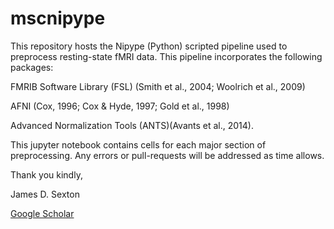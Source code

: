 # mscnipype
This repository hosts the Nipype (Python) scripted pipeline used to preprocess resting-state fMRI data. This pipeline incorporates the following packages:

FMRIB Software Library (FSL) (Smith et al., 2004; Woolrich et al., 2009)

AFNI (Cox, 1996; Cox & Hyde, 1997; Gold et al., 1998)

Advanced Normalization Tools (ANTS)(Avants et al., 2014).

This jupyter notebook contains cells for each major section of preprocessing. 
Any errors or pull-requests will be addressed as time allows. 

Thank you kindly,

James D. Sexton 

[Google Scholar](https://scholar.google.com/citations?user=3Z64U10AAAAJ&hl=en)

